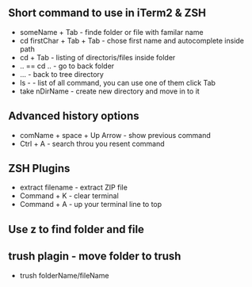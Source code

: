 ## Short command to use in iTerm2 & ZSH

- someName + Tab - finde folder or file with familar name
- cd firstChar + Tab + Tab - chose first name and autocomplete inside path 
- cd + Tab - listing of directoris/files inside folder
- .. == cd .. - go to back folder
- ... - back to tree directory 
- ls - - list of all command, you can use one of them click Tab 
- take nDirName - create new directory and move in to it

## Advanced history options

- comName + space + Up Arrow - show previous command
- Ctrl + A - search throu you resent command

## ZSH Plugins

- extract filename - extract ZIP file
- Command + K - clear terminal 
- Command + A - up your terminal line to top

## Use z to find folder and file 

## trush plagin - move folder to trush

- trush folderName/fileName 
